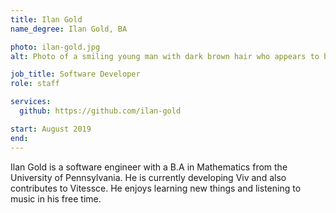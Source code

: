 ```yaml
---
title: Ilan Gold
name_degree: Ilan Gold, BA

photo: ilan-gold.jpg
alt: Photo of a smiling young man with dark brown hair who appears to be white. He has brown eyes and stubble, and is standing in front of a door.

job_title: Software Developer
role: staff

services:
  github: https://github.com/ilan-gold

start: August 2019
end:
---
```

Ilan Gold is a software engineer with a B.A in Mathematics from the University of Pennsylvania. He is currently developing Viv and also contributes to Vitessce.  He enjoys learning new things and listening to music in his free time.
